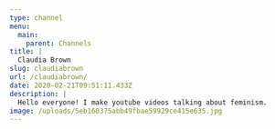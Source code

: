 ```yaml
---
type: channel
menu:
  main:
    parent: Channels
title: |
  Claudia Brown
slug: claudiabrown
url: /claudiabrown/
date: 2020-02-21T09:51:11.433Z
description: |
  Hello everyone! I make youtube videos talking about feminism.
image: /uploads/5eb160375abb49fbae59929ce415e635.jpg
---
```

